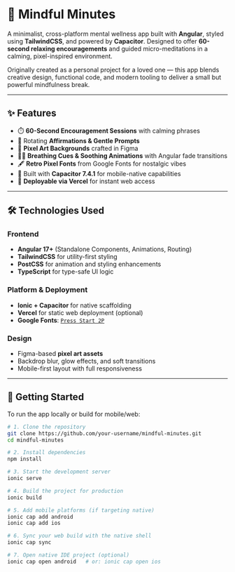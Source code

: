 # 🌿 Mindful Minutes

A minimalist, cross-platform mental wellness app built with **Angular**, styled using **TailwindCSS**, and powered by **Capacitor**. Designed to offer **60-second relaxing encouragements** and guided micro-meditations in a calming, pixel-inspired environment.

Originally created as a personal project for a loved one — this app blends creative design, functional code, and modern tooling to deliver a small but powerful mindfulness break.

---

## ✨ Features

- ⏱️ **60-Second Encouragement Sessions** with calming phrases
- 💬 Rotating **Affirmations & Gentle Prompts**
- 🎨 **Pixel Art Backgrounds** crafted in Figma
- 🧘‍♀️ **Breathing Cues & Soothing Animations** with Angular fade transitions
- 🖋️ **Retro Pixel Fonts** from Google Fonts for nostalgic vibes
- 📱 Built with **Capacitor 7.4.1** for mobile-native capabilities
- 🚀 **Deployable via Vercel** for instant web access

---

## 🛠 Technologies Used

### Frontend

- **Angular 17+** (Standalone Components, Animations, Routing)
- **TailwindCSS** for utility-first styling
- **PostCSS** for animation and styling enhancements
- **TypeScript** for type-safe UI logic

### Platform & Deployment

- **Ionic + Capacitor** for native scaffolding
- **Vercel** for static web deployment (optional)
- **Google Fonts**: [`Press Start 2P`](https://fonts.google.com/specimen/Press+Start+2P)

### Design

- Figma-based **pixel art assets**
- Backdrop blur, glow effects, and soft transitions
- Mobile-first layout with full responsiveness

---

## 🔧 Getting Started

To run the app locally or build for mobile/web:

```bash
# 1. Clone the repository
git clone https://github.com/your-username/mindful-minutes.git
cd mindful-minutes

# 2. Install dependencies
npm install

# 3. Start the development server
ionic serve

# 4. Build the project for production
ionic build

# 5. Add mobile platforms (if targeting native)
ionic cap add android
ionic cap add ios

# 6. Sync your web build with the native shell
ionic cap sync

# 7. Open native IDE project (optional)
ionic cap open android   # or: ionic cap open ios
